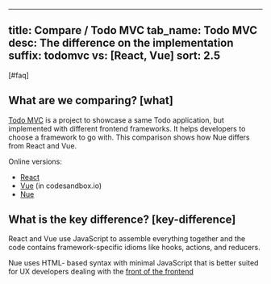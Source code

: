 
---
title: Compare / Todo MVC
tab_name: Todo MVC
desc: The difference on the implementation
suffix: todomvc
vs: [React, Vue]
sort: 2.5
---


[#faq]

  ## What are we comparing? [what]
  [Todo MVC](https://todomvc.com/) is a project to showcase a same Todo application, but implemented with different frontend frameworks. It helps developers to choose a framework to go with. This comparison shows how Nue differs from React and Vue.

  Online versions:

  * [React](//jacob-ebey.js.org/hooks-todo/)
  * [Vue][vue] (in codesandbox.io)
  * [Nue](//nuejs.org/todomvc/)

  [vue]: //codesandbox.io/s/github/blacksonic/todomvc-vue-composition-api

  ## What is the key difference? [key-difference]
  React and Vue use JavaScript to assemble everything together and the code contains framework-specific idioms like hooks, actions, and reducers.

  Nue uses HTML- based syntax with minimal JavaScript that is better suited for UX developers dealing with the [front of the frontend](https://bradfrost.com/blog/post/front-of-the-front-end-and-back-of-the-front-end-web-development/)